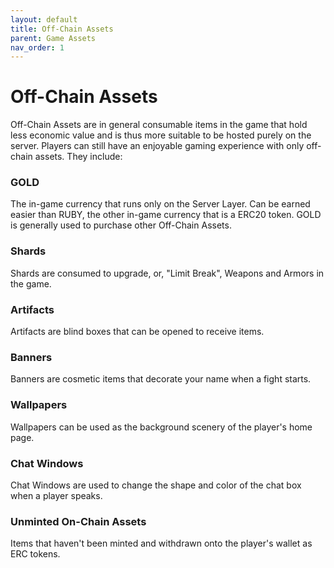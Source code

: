 ```yaml
---
layout: default
title: Off-Chain Assets
parent: Game Assets
nav_order: 1
---
```


# Off-Chain Assets

Off-Chain Assets are in general consumable items in the game that hold less economic value and is thus more suitable to be hosted purely on the server. Players can still have an enjoyable gaming experience with only off-chain assets. They include:

### GOLD

The in-game currency that runs only on the Server Layer. Can be earned easier than RUBY, the other in-game currency that is a ERC20 token. GOLD is generally used to purchase other Off-Chain Assets.

### Shards

Shards are consumed to upgrade, or, "Limit Break", Weapons and Armors in the game.

### Artifacts

Artifacts are blind boxes that can be opened to receive items.

### Banners

Banners are cosmetic items that decorate your name when a fight starts.

### Wallpapers

Wallpapers can be used as the background scenery of the player's home page.

### Chat Windows

Chat Windows are used to change the shape and color of the chat box when a player speaks.

### Unminted On-Chain Assets

Items that haven't been minted and withdrawn onto the player's wallet as ERC tokens.

